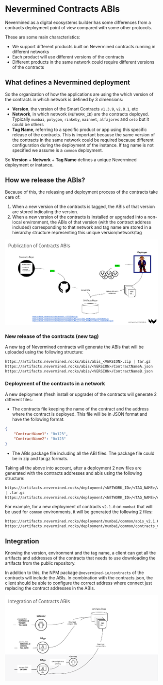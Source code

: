 # Nevermined Contracts ABIs

Nevermined as a digital ecosystems builder has some differences from a contracts deployment point of view compared
with some other protocols.

These are some main characteristics:

* We support different products built on Nevermined contracts running in different networks
* Each product will use different versions of the contracts
* Different products in the same network could require different versions of the contracts

## What defines a Nevermined deployment

So the organization of how the applications are using the which version of the contracts in which network is defined by
3 dimensions:

* **Version**, the version of the Smart Contracts `v1.3.9`, `v2.0.1`, etc
* **Network**, in which network  (`NETWORK_ID`) are the contracts deployed. Typically `mumbai`, `polygon`, `rinkeby`,
  `mainnet`, `alfajores` and `celo` but it could be others
* **Tag Name**, referring to a specific product or app using this specific release of the contracts. This is important
  because the same version of the contracts in the same network could be required because different configuration
  during the deployment of the instance. If tag name is not specified we assume is a `common` deployment.

So **Version** + **Network** + **Tag Name** defines a unique Nevermined deployment or instance.

## How we release the ABIs?

Because of this, the releasing and deployment process of the contracts take care of:

1. When a new version of the contracts is tagged, the ABIs of that version are stored indicating the version.
2. When a new version of the contracts is installed or upgraded into a non-local environment, the ABIs of that version
   (with the contract address included) corresponding to that network and tag name are stored in a hierarchy structure
   representing this unique version/network/tag

![Releasing new Nevermined Contracts ABIs](images/deployment_abis.png)


### New release of the contracts (new tag)

A new tag of Nevermined contracts will generate the ABIs that will be uploaded using the following structure:

```
https://artifacts.nevermined.rocks/abis/abis_<VERSION>.zip | tar.gz
https://artifacts.nevermined.rocks/abis/<VERSION>/ContractNameA.json
https://artifacts.nevermined.rocks/abis/<VERSION>/ContractNameB.json
```

### Deployment of the contracts in a network

A new deployment (fresh install or upgrade) of the contracts will generate 2 different files:

* The contracts file keeping the name of the contract and the address where the contract is deployed. This file will be
  in JSON format and have the following format:
```json
{
	"ContractName1": "0x123",
	"ContractName2": "0x123"
}
```
* The ABIs package file including all the ABI files. The package file could be in zip and tar.gz formats.

Taking all the above into account, after a deployment 2 new files are generated with the contracts addresses and abis
using the following structure:
```
https://artifacts.nevermined.rocks/deployment/<NETWORK_ID>/<TAG_NAME>/abis_<VERSION>.zip | .tar.gz
https://artifacts.nevermined.rocks/deployment/<NETWORK_ID>/<TAG_NAME>/contracts_<VERSION>.json
```

For example, for a new deployment of contracts `v2.1.0` on `mumbai` that will be used for `common` environments, it will
be generated the following 2 files:

```
https://artifacts.nevermined.rocks/deployment/mumbai/common/abis_v2.1.0.zip
https://artifacts.nevermined.rocks/deployment/mumbai/common/contracts_v2.1.0.json
```

## Integration

Knowing the version, environment and the tag name, a client can get all the artifacts and addresses of the contracts
that needs to use downloading the artifacts from the public repository.

In addition to this, the NPM package `@nevermined-io/contracts` of the contracts will include the ABIs. In combination
with the contracts.json, the client should be able to configure the correct address where connect just replacing the
contract addresses in the ABIs.

![Integration of Nevermined Contracts ABIs](images/integration_abis.png)
